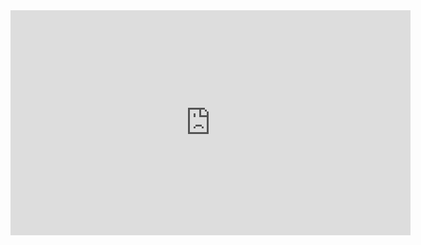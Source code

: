 <iframe width="640" height="360" frameborder="0" src="https://mega.nz/embed/fKAHCICI#RkXwyeVLNDU0EGT3V2ws0wk1AhZriWNAhuxpmCQO1ts!1a" allowfullscreen allow="autoplay;"></iframe>
